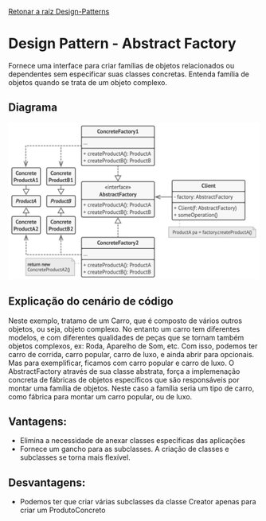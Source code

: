 ﻿[Retonar a raíz Design-Patterns](https://github.com/julianorinaldi/Design-Patterns)

# Design Pattern - Abstract Factory

Fornece uma interface para criar famílias de objetos relacionados ou dependentes sem especificar suas classes concretas.
Entenda família de objetos quando se trata de um objeto complexo.

## Diagrama
![](../../Image/AbstractFactoryDiagrama.png)

## Explicação do cenário de código
Neste exemplo, tratamo de um Carro, que é composto de vários outros objetos, ou seja, objeto complexo.
No entanto um carro tem diferentes modelos, e com diferentes qualidades de peças que se tornam também objetos complexos, ex: Roda, Aparelho de Som, etc.
Com isso, podemos ter carro de corrida, carro popular, carro de luxo, e ainda abrir para opcionais.
Mas para exemplificar, ficamos com carro popular e carro de luxo.
O AbstractFactory através de sua classe abstrata, força a implemenação concreta de fábricas de objetos específicos que são responsáveis por montar uma família de objetos.
Neste caso a família seria um tipo de carro, como fábrica para montar um carro popular, ou de luxo.

## Vantagens:
- Elimina a necessidade de anexar classes específicas das aplicações
- Fornece um gancho para as subclasses. A criação de classes e subclasses se torna mais flexível.

## Desvantagens:
- Podemos ter que criar várias subclasses da classe Creator apenas para criar um ProdutoConcreto